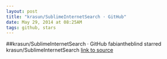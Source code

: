 ```yaml
---
layout: post
title: "krasun/SublimeInternetSearch · GitHub"
date: May 29, 2014 at 08:25AM
tags: github, stars
---
```

##krasun/SublimeInternetSearch · GitHub
fabiantheblind starred krasun/SublimeInternetSearch
[link to source](http://ift.tt/1pmjoFv) 
